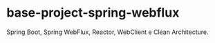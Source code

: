 # base-project-spring-webflux
Spring Boot, Spring WebFlux, Reactor, WebClient e Clean Architecture.
